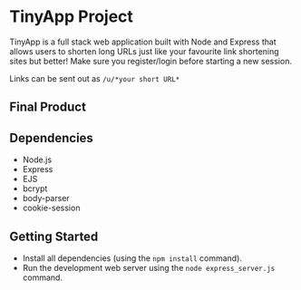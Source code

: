 # TinyApp Project

TinyApp is a full stack web application built with Node and Express that allows users to shorten long URLs just like your favourite link shortening sites but better! Make sure you register/login before starting a new session.

Links can be sent out as `/u/*your short URL*`

## Final Product



## Dependencies

- Node.js
- Express
- EJS
- bcrypt
- body-parser
- cookie-session

## Getting Started

- Install all dependencies (using the `npm install` command).
- Run the development web server using the `node express_server.js` command.